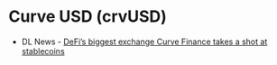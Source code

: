 # Curve USD (crvUSD)

- DL News - [DeFi’s biggest exchange Curve Finance takes a shot at stablecoins](https://www.dlnews.com/articles/defi/curve-finance-launches-new-stablecoin-crvusd/)
